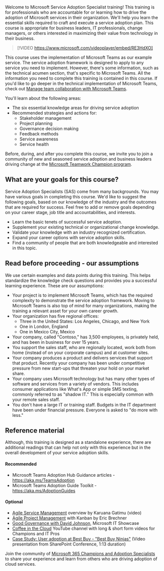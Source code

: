 Welcome to Microsoft Service Adoption Specialist training! This training is for professionals who are accountable for or learning how to drive the adoption of Microsoft services in their organization. We'll help you learn the essential skills required to craft and execute a service adoption plan. This course is appropriate for business leaders, IT professionals, change managers, or others interested in maximizing their value from technology in their business.

> [!VIDEO https://www.microsoft.com/videoplayer/embed/RE3HdXO]

This course uses the implementation of Microsoft Teams as our example service. The service adoption framework is designed to apply to any service you need to implement. However, there's some information, such as the technical acumen section, that's specific to Microsoft Teams. All the information you need to complete this training is contained in this course. If you'd like to go deeper in the technical implementation of Microsoft Teams, check out [Manage team collaboration with Microsoft Teams](/training/paths/m365-manage-team-collaboration/).

You'll learn about the following areas:

- The six essential knowledge areas for driving service adoption
- Recommended strategies and actions for:
  - Stakeholder management
  - Project planning
  - Governance decision making
  - Feedback methods
  - Service awareness
  - Service health

Before, during, and after you complete this course, we invite you to join a community of new and seasoned service adoption and business leaders driving change at the [Microsoft Teamwork Champion program](https://aka.ms/O365Champions).

## What are your goals for this course?

Service Adoption Specialists (SAS) come from many backgrounds. You may have various goals in completing this course. We'd like to suggest the following goals, based on our knowledge of the industry and the outcomes that are required for success. Feel free to add or remove goals depending on your career stage, job title and accountabilities, and interests.

- Learn the basic tenets of successful service adoption.
- Supplement your existing technical or organizational change knowledge.
- Validate your knowledge with an industry recognized certification.
- Expand your career options with service adoption skills.
- Find a community of people that are both knowledgeable and interested in this topic.

## Read before proceeding - our assumptions

We use certain examples and data points during this training. This helps standardize the knowledge check questions and provides you a successful learning experience. These are our assumptions:

- Your project is to implement Microsoft Teams, which has the required complexity to demonstrate the service adoption framework. Moving to Microsoft Teams is also top of mind for many organizations, making the training a relevant asset for your own career growth.
- Your organization has five regional offices:
  - Three in the United States: Los Angeles, Chicago, and New York
  - One in London, England
  - One in Mexico City, Mexico
- Your company, called "Contoso," has 3,500 employees, is privately held, and has been in business for over 15 years.
- You support the sales staff, who are regionally located, work both from home (instead of on your corporate campus) and at customer sites.
- Your company produces a product and delivers services that support that product. Recently your company has been under competitive pressure from new start-ups that threaten your hold on your market share.
- Your company uses Microsoft technology but has many other types of software and services from a variety of vendors. This includes consumer applications like What's App or simple SMS texting, commonly referred to as "shadow IT." This is especially common with your remote sales staff.
- You don't have a large IT or training staff. Budgets in the IT department have been under financial pressure. Everyone is asked to "do more with less."

## Reference material

Although, this training is designed as a standalone experience, there are additional readings that can help not only with this experience but in the overall development of your service adoption skills.

#### Recommended

- Microsoft Teams Adoption Hub Guidance articles - <https://aka.ms/TeamsAdoption>
- Microsoft Teams Adoption Guide Toolkit - <https://aka.ms/AdoptionGuides>

#### Optional

- [Agile Service Management](https://www.youtube.com/watch?v=Njt-usUEfrY) overview by Karuana Gatimu (video)
- [Agile Project Management](https://www.amazon.com/Project-Management-Kanban-Developer-Practices/dp/0735698953/ref=sr_1_1?s=books&ie=UTF8&qid=1506886048&sr=1-1&keywords=agile+project+management+with+kanban) with Kanban by Eric Brechner
- [Good Governance with David Johnson](https://www.microsoft.com/itshowcase/blog/the-key-to-rolling-out-microsoft-teams-on-home-turf-good-governance/), Microsoft IT Showcase
- [Coffee in the Cloud](https://www.youtube.com/channel/UCs2IXBqperxWVe2ozrr3Gdg) YouTube channel with long & short form videos for Champions and IT Pros
- [Case Study: User adoption at Best Buy - "Best Buy Ninjas"](https://channel9.msdn.com/Events/SharePoint-Conference/2014/SPC296) (Video presentation from SharePoint Conference, 1:13 duration)

Join the community of [Microsoft 365 Champions and Adoption Specialists](https://aka.ms/O365Champions) to share your experience and learn from others who are driving adoption of cloud services.
